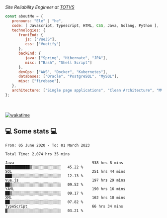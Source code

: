 <p><em>Site Reliability Engineer at <a href="https://www.totvs.com/">TOTVS</a></br>
</em></p>


```javascript
const aboutMe = {
   pronouns: "Ele" | "he",
   code: [ Javascript, Typescript, HTML, CSS, Java, Golang, Python ],
   technologies: {
      frontEnd: {
         js: ["VueJS"],
         css: ["Vuetify"]
      },
      backEnd: {
         java: ["Spring", "Hibernate", "JPA"],
         misc: ["Bash", "Shell Script"]
      },
      devOps: ["AWS", "Docker", "Kubernetes"],
      databases: ["Oracle", "PostgreSQL", "MySQL"],
      misc: ["firebase"],
   },
   architecture: ["Single page applications", "Clean Architecture", "MVC", "Microservices"],
};
```
</br></br>
[![wakatime](https://wakatime.com/badge/user/a3a8ed06-d304-4d6b-bc86-4adc418cdea7.svg)](https://wakatime.com/@a3a8ed06-d304-4d6b-bc86-4adc418cdea7)
<h2>💻 Some stats 💻</h2>

<!--START_SECTION:waka-->

```text
From: 05 June 2020 - To: 01 March 2023

Total Time: 2,074 hrs 35 mins

Java                                   938 hrs 8 mins  ███████████▒░░░░░░░░░░░░░   45.22 %
SQL                                    251 hrs 44 mins ███░░░░░░░░░░░░░░░░░░░░░░   12.13 %
Vue.js                                 197 hrs 29 mins ██▒░░░░░░░░░░░░░░░░░░░░░░   09.52 %
YAML                                   190 hrs 16 mins ██▒░░░░░░░░░░░░░░░░░░░░░░   09.17 %
XML                                    162 hrs 10 mins ██░░░░░░░░░░░░░░░░░░░░░░░   07.82 %
TypeScript                             66 hrs 34 mins  ▓░░░░░░░░░░░░░░░░░░░░░░░░   03.21 %
```

<!--END_SECTION:waka-->
